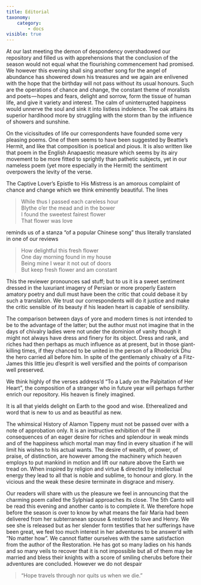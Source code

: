 ```yaml
---
title: Editorial
taxonomy:
    category:
        - docs
visible: true
---
```


At our last meeting the demon of despondency overshadowed our repository and filled us with apprehensions that the conclusion of the season would not equal what the flourishing commencement had promised. We however this evening shall sing another song for the angel of abundance has showered down his treasures and we again are enlivened with the hope that the birthday will not pass without its usual honours. Such are the operations of chance and change, the constant theme of moralists and poets — hopes and fears, delight and sorrow, form the tissue of human life, and give it variety and interest. The calm of uninterrupted happiness would unnerve the soul and sink it into listless indolence. The oak attains its superior hardihood more by struggling with the storm than by the influence of showers and sunshine.

On the vicissitudes of life our correspondents have founded some very pleasing poems. One of them seems to have been suggested by Beattie’s Hermit, and like that composition is poetical and pious. It is also written like that poem in the English Anapaestic measure which seems by its airy movement to be more fitted to sprightly than pathetic subjects, yet in our nameless poem (yet more especially in the Hermit) the sentiment overpowers the levity of the verse.

The Captive Lover’s Epistle to His Mistress is an amorous complaint of chance and change which we think eminently beautiful. The lines

> While thus I passed each careless hour  
> Blythe o’er the mead and in the bower  
> I found the sweetest fairest flower  
> That flower was love

reminds us of a stanza “of a popular Chinese song” thus literally translated in one of our reviews

> How delightful this fresh flower  
> One day morning found in my house  
> Being mine I wear it not out of doors  
> But keep fresh flower and am constant

This the reviewer pronounces sad stuff; but to us it is a sweet sentiment dressed in the luxuriant imagery of Persian or more properly Eastern amatory poetry and dull must have been the critic that could debase it by such a translation. We trust our correspondents will do it justice and make the critic sensible of its beauty if his leaden heart is capable of sensibility.

The comparison between days of yore and modern times is not intended to be to the advantage of the latter; but the author must not imagine that in the days of chivalry ladies were not under the dominion of vanity though it might not always have dress and finery for its object. Dress and rank, and riches had then perhaps as much influence as at present, but in those giant-killing times, if they chanced to be united in the person of a Rhoderick Dhu the hero carried all before him. In spite of the gentlemanly chivalry of a Fitz-James this little jeu d’esprit is well versified and the points of comparison well preserved.

We think highly of the verses address’d “To a Lady on the Palpitation of Her Heart”, the composition of a stranger who in future year will perhaps further enrich our repository. His heaven is finely imagined.

It is all that yields delight on Earth to the good and wise. Etherealized and word that is new to us and as beautiful as new.

The whimsical History of Alamon Tippeny must not be passed over with a note of approbation only. It is an instructive exhibition of the ill consequences of an eager desire for riches and splendour in weak minds and of the happiness which mortal man may find in every situation if he will limit his wishes to his actual wants. The desire of wealth, of power, of praise, of distinction, are however among the machinery which heaven employs to put mankind in motion and lift our nature above the Earth we tread on. When inspired by religion and virtue & directed by intellectual energy they lead to all that is noble and sublime, to honour and glory. In the vicious and the weak these desire terminate in disgrace and misery.

Our readers will share with us the pleasure we feel in announcing that the charming poem called the Sylphiad approaches its close. The 5th Canto will be read this evening and another canto is to complete it. We therefore hope before the season is over to know by what means the fair Maria had been delivered from her subterranean spouse & restored to love and Henry. We see she is released but as her slender form testifies that her sufferings have been great, we feel too much interest in her adventures to be answer’d with “No matter how”. We cannot flatter ourselves with the same satisfaction from the author of the Restoration. He has got so many ladies on his hands and so many veils to recover that it is not impossible but all of them may be married and bless their knights with a score of smiling cherubs before their adventures are concluded. However we do not despair

> “Hope travels through nor quits us when we die.”